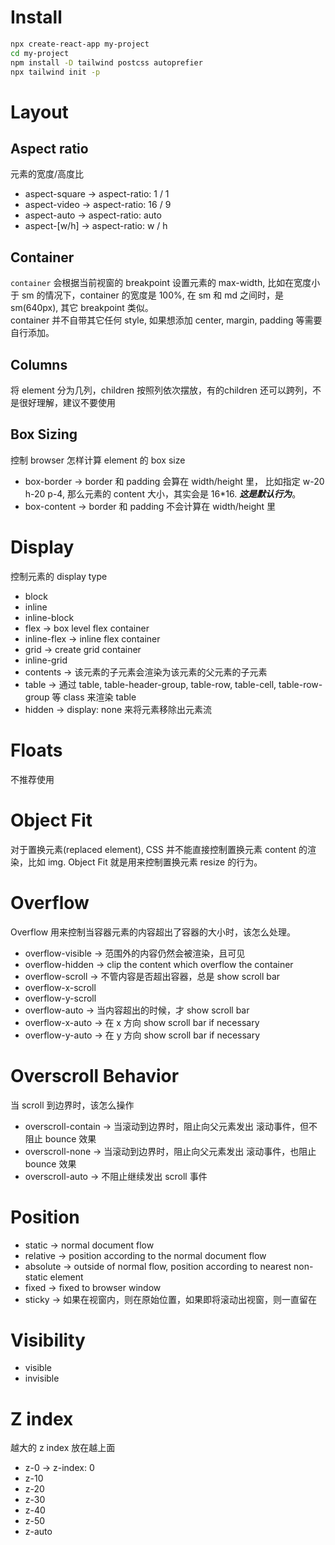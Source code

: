 # Install
```bash
npx create-react-app my-project
cd my-project
npm install -D tailwind postcss autoprefier
npx tailwind init -p
```
# Layout
## Aspect ratio
元素的宽度/高度比 
* aspect-square -> aspect-ratio: 1 / 1
* aspect-video -> aspect-ratio: 16 / 9
* aspect-auto -> aspect-ratio: auto
* aspect-[w/h] -> aspect-ratio: w / h

## Container
<code>container</code> 会根据当前视窗的 breakpoint 设置元素的 max-width, 比如在宽度小于 sm 的情况下，container 的宽度是 100%, 在 sm 和 md 之间时，是 sm(640px), 其它 breakpoint 类似。  
container 并不自带其它任何 style, 如果想添加 center, margin, padding 等需要自行添加。

## Columns
将 element 分为几列，children 按照列依次摆放，有的children 还可以跨列，不是很好理解，建议不要使用

## Box Sizing
控制 browser 怎样计算 element 的 box size
* box-border -> border 和 padding 会算在 width/height 里， 比如指定 w-20 h-20 p-4, 那么元素的 content 大小，其实会是 16*16. ***这是默认行为***。
* box-content -> border 和 padding 不会计算在 width/height 里

# Display
控制元素的 display type
* block
* inline
* inline-block
* flex -> box level flex container
* inline-flex -> inline flex container
* grid -> create grid container
* inline-grid
* contents -> 该元素的子元素会渲染为该元素的父元素的子元素
* table -> 通过 table, table-header-group, table-row, table-cell, table-row-group 等 class 来渲染 table
* hidden -> display: none 来将元素移除出元素流

# Floats
不推荐使用

# Object Fit
对于置换元素(replaced element), CSS 并不能直接控制置换元素 content 的渲染，比如 img. Object Fit 就是用来控制置换元素 resize 的行为。

# Overflow
Overflow 用来控制当容器元素的内容超出了容器的大小时，该怎么处理。
* overflow-visible -> 范围外的内容仍然会被渲染，且可见
* overflow-hidden -> clip the content which overflow the container
* overflow-scroll -> 不管内容是否超出容器，总是 show scroll bar
* overflow-x-scroll
* overflow-y-scroll
* overflow-auto -> 当内容超出的时候，才 show scroll bar
* overflow-x-auto -> 在 x 方向 show scroll bar if necessary
* overflow-y-auto -> 在 y 方向 show scroll bar if necessary

# Overscroll Behavior
当 scroll 到边界时，该怎么操作
* overscroll-contain -> 当滚动到边界时，阻止向父元素发出 滚动事件，但不阻止 bounce 效果
* overscroll-none -> 当滚动到边界时，阻止向父元素发出 滚动事件，也阻止 bounce 效果
* overscroll-auto -> 不阻止继续发出 scroll 事件

# Position
* static -> normal document flow
* relative -> position according to the normal document flow
* absolute -> outside of normal flow, position according to nearest non-static element
* fixed -> fixed to browser window
* sticky -> 如果在视窗内，则在原始位置，如果即将滚动出视窗，则一直留在

# Visibility
* visible
* invisible

# Z index
越大的 z index 放在越上面
* z-0 -> z-index: 0
* z-10
* z-20
* z-30
* z-40
* z-50
* z-auto